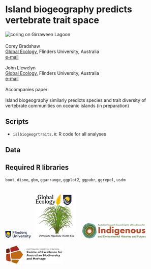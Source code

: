 # Island biogeography predicts vertebrate trait space
<img align="bottom-left" src="www/GirraweenCoring.jpg" alt="coring on Girraween Lagoon" width="350" style="margin-bottom: 20px">

<br>
Corey Bradshaw<br>
<a href="http://globalecologyflinders.com">Global Ecology</a>, Flinders University, Australia<br>
<a href="mailto:corey.bradshaw@flinders.edu.au">e-mail</a><br>
<br>
John Llewelyn<br>
<a href="http://globalecologyflinders.com">Global Ecology</a>, Flinders University, Australia<br>
<a href="mailto:john.llewelyn@flinders.edu.au">e-mail</a><br>
<br>
Accompanies paper:<br>
<br>
Island biogeography similarly predicts species and trait diversity of vertebrate communities on oceanic islands (in preparation)<br>

## Scripts
- <code>islbiogeogrtraits.R</code>: R code for all analyses

## Data

## Required R libraries
<code>boot</code>, <code>dismo</code>, <code>gbm</code>, <code>ggarrange</code>, <code>ggplot2</code>, <code>ggpubr</code>, <code>ggrepel</code>, <code>usdm</code>

<p><a href="https://www.flinders.edu.au"><img align="bottom-left" src="www/Flinders_University_Logo_Horizontal_RGB_Master.png" alt="Flinders University logo" width="80" style="margin-top: 20px"></a> &nbsp; <a href="https://globalecologyflinders.com"><img align="bottom-left" src="www/GEL Logo Kaurna New Transp.png" alt="GEL logo" width="130" style="margin-top: 20px"></a>  &nbsp; &nbsp; <a href="https://ciehf.au"><img align="bottom-left" src="www/CIEHFlogoHorizTransp.png" alt="CIEHF logo" width="200" style="margin-top: 20px"></a>  &nbsp; &nbsp; &nbsp; <a href="https://www.epicaustralia.org.au"><img align="bottom-left" src="www/CabahFCL.jpg" alt="CABAH logo" width="180" style="margin-top: 20px"></a></p>
